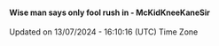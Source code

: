 #### Wise man says only fool rush in - McKidKneeKaneSir
Updated on 13/07/2024 - 16:10:16 (UTC) Time Zone
